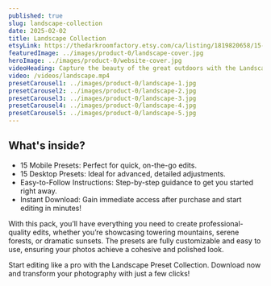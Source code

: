 ```yaml
---
published: true
slug: landscape-collection
date: 2025-02-02
title: Landscape Collection
etsyLink: https://thedarkroomfactory.etsy.com/ca/listing/1819820658/15-landscape-lightroom-presets-lightroom
featuredImage: ../images/product-0/landscape-cover.jpg
heroImage: ../images/product-0/website-cover.jpg
videoHeading: Capture the beauty of the great outdoors with the Landscape Preset Collection
video: /videos/landscape.mp4
presetCarousel1: ../images/product-0/landscape-1.jpg
presetCarousel2: ../images/product-0/landscape-2.jpg
presetCarousel3: ../images/product-0/landscape-3.jpg
presetCarousel4: ../images/product-0/landscape-4.jpg
presetCarousel5: ../images/product-0/landscape-5.jpg
---
```

## What's inside? 

- 15 Mobile Presets: Perfect for quick, on-the-go edits.
- 15 Desktop Presets: Ideal for advanced, detailed adjustments.
- Easy-to-Follow Instructions: Step-by-step guidance to get you started right away.
- Instant Download: Gain immediate access after purchase and start editing in minutes!

With this pack, you’ll have everything you need to create professional-quality edits, whether you’re showcasing towering mountains, serene forests, or dramatic sunsets. The presets are fully customizable and easy to use, ensuring your photos achieve a cohesive and polished look.

Start editing like a pro with the Landscape Preset Collection. Download now and transform your photography with just a few clicks!